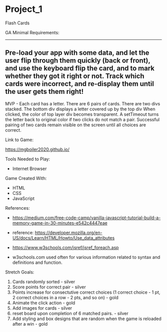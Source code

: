 # Project_1
Flash Cards

GA Minimal Requirements:

-------------------------------------
Pre-load your app with some data, and let the user flip through them quickly (back or front), and use the keyboard flip the card, and to mark whether they got it right or not. Track which cards were incorrect, and re-display them until the user gets them right!
-------------------------------------

MVP - Each card has a letter.  There are 6 pairs of cards.  There are two divs stacked.  The bottom div displays a letter covered up by the top div  When clicked, the color of top layer div becomes transparent.  A setTimeout turns the letter back to original color if two clicks do not match a pair.  Successful pairing of two cards remain visible on the screen until all choices are correct.

Link to Game:

https://mgboiler2020.github.io/


Tools Needed to Play:
- Internet Browser

Game Created With:
- HTML
- CSS
- JavaScript

References:
- https://medium.com/free-code-camp/vanilla-javascript-tutorial-build-a-memory-game-in-30-minutes-e542c4447eae

- reference: https://developer.mozilla.org/en-US/docs/Learn/HTML/Howto/Use_data_attributes

- https://www.w3schools.com/jsref/jsref_foreach.asp

- w3schools.com used often for various information related to syntax and definitions and function.

Stretch Goals:
1) Cards randomly sorted - silver
2)	Score points for correct pair - silver
3)  Points increase for consectutive correct choices (1 correct choice - 1 pt, 2 correct choices in a row - 2 pts, and so on) - gold
4) Animate the click action - gold
5) Add images for cards - silver
6) reset board upon completion of 6 matched pairs. - silver
7) Add styling and box designs that are random when the game is reloaded after a win - gold

